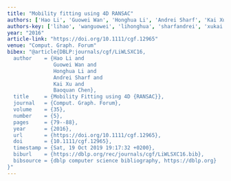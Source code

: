 ```yaml
---
title: "Mobility fitting using 4D RANSAC"
authors: ['Hao Li', 'Guowei Wan', 'Honghua Li', 'Andrei Sharf', 'Kai Xu 0004', 'Baoquan Chen']
authors-key: ['lihao', 'wanguowei', 'lihonghua', 'sharfandrei', 'xukai', 'chenbaoquan']
year: "2016"
article-link: "https://doi.org/10.1111/cgf.12965"
venue: "Comput. Graph. Forum"
bibex: "@article{DBLP:journals/cgf/LiWLSXC16,
  author    = {Hao Li and
               Guowei Wan and
               Honghua Li and
               Andrei Sharf and
               Kai Xu and
               Baoquan Chen},
  title     = {Mobility Fitting using 4D {RANSAC}},
  journal   = {Comput. Graph. Forum},
  volume    = {35},
  number    = {5},
  pages     = {79--88},
  year      = {2016},
  url       = {https://doi.org/10.1111/cgf.12965},
  doi       = {10.1111/cgf.12965},
  timestamp = {Sat, 19 Oct 2019 19:17:32 +0200},
  biburl    = {https://dblp.org/rec/journals/cgf/LiWLSXC16.bib},
  bibsource = {dblp computer science bibliography, https://dblp.org}
}"
---
```

